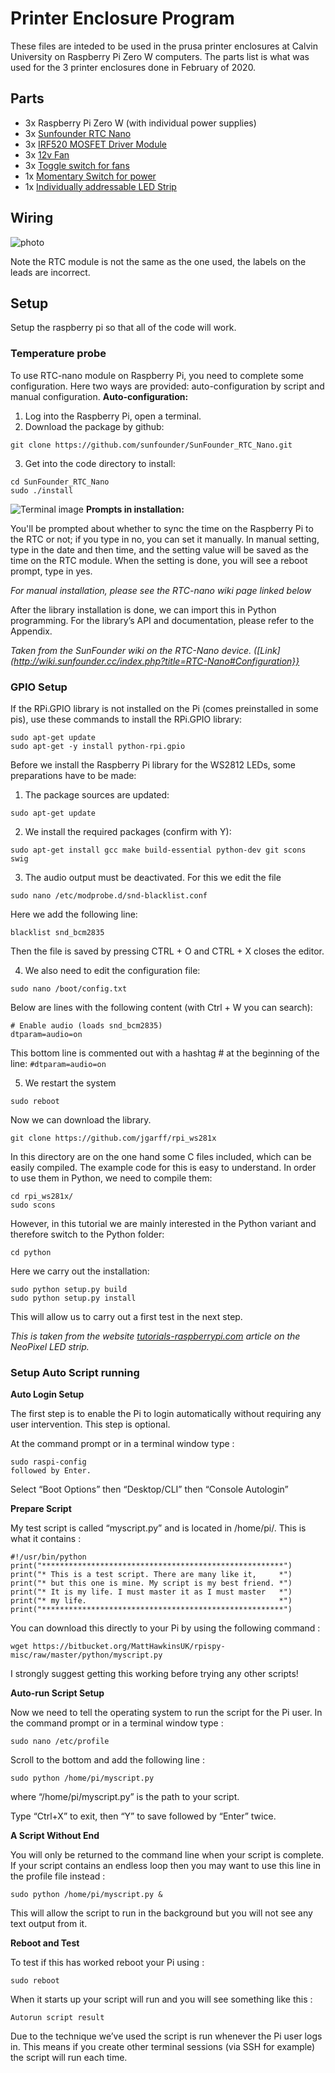# Printer Enclosure Program

These files are inteded to be used in the prusa printer enclosures at Calvin University on Raspberry Pi Zero W computers. The parts list is what was used for the 3 printer enclosures done in February of 2020.
## Parts

- 3x Raspberry Pi Zero W (with individual power supplies)
- 3x [Sunfounder RTC Nano](https://www.sunfounder.com/pcf8563-real-time-clock.html)
- 3x [IRF520 MOSFET Driver Module](https://www.amazon.com/IRF520-MOSFET-Driver-Arduino-Raspberry/dp/B07F7SV84V/ref=asc_df_B07F7SV84V/?tag=hyprod-20&linkCode=df0&hvadid=242027088707&hvpos=1o1&hvnetw=g&hvrand=16724190271650521161&hvpone=&hvptwo=&hvqmt=&hvdev=c&hvdvcmdl=&hvlocint=&hvlocphy=9017521&hvtargid=pla-489073861129&psc=1)
- 3x [12v Fan](https://www.amazon.com/Rosewill-Bearing-Computer-ROCF-13001-Standard/dp/B00KB8CB9O/ref=sr_1_6?keywords=5v+fan+120mm&qid=1580848486&sr=8-6)
- 3x [Toggle switch for fans](https://www.amazon.com/Rocker-Switch-Household-Appliances-MXRS/dp/B07L9JWVVR/ref=sr_1_12?keywords=toggle%2Bswitch%2B10000%2Bpack&qid=1581039736&sr=8-12&th=1)
- 1x [Momentary Switch for power](https://www.amazon.com/dp/B015X34IP6/ref=sspa_dk_detail_0?psc=1&pd_rd_i=B015X34IP6&pd_rd_w=bGWUs&pf_rd_p=45a72588-80f7-4414-9851-786f6c16d42b&pd_rd_wg=BAYmB&pf_rd_r=KWFACYN015Y4N8E34SGD&pd_rd_r=2679690b-2d48-42c0-b261-dad01652c70b&spLa=ZW5jcnlwdGVkUXVhbGlmaWVyPUFCUUYwVFkwRk00QkcmZW5jcnlwdGVkSWQ9QTAyMzUwNTUyUFk3OUc4UEJETTVYJmVuY3J5cHRlZEFkSWQ9QTAxODQ4NjkzVTJVSEFGVVg2QUhGJndpZGdldE5hbWU9c3BfZGV0YWlsJmFjdGlvbj1jbGlja1JlZGlyZWN0JmRvTm90TG9nQ2xpY2s9dHJ1ZQ==)   
- 1x [Individually addressable LED Strip](https://www.amazon.com/BTF-LIGHTING-WS2812B-Individual-Addressable-Non-waterproof/dp/B01CDTEJBG/ref=sr_1_1_sspa?crid=EMRRIWRZHQS7&keywords=individually%2Baddressable%2Bled%2Bstrip&qid=1580324344&sprefix=individually%2Baddressable%2Caps%2C158&sr=8-1-spons&spLa=ZW5jcnlwdGVkUXVhbGlmaWVyPUExTTE2OU5WQjQ0ODZXJmVuY3J5cHRlZElkPUEwMTc3MzQzMlpJRFVPTlJSNzRBUSZlbmNyeXB0ZWRBZElkPUEwNzc0Mjk0RUxJNU9YV0EwODJaJndpZGdldE5hbWU9c3BfYXRmJmFjdGlvbj1jbGlja1JlZGlyZWN0JmRvTm90TG9nQ2xpY2s9dHJ1ZQ&th=1)

## Wiring
![photo](https://lh3.googleusercontent.com/7quuSsJPBeVBgC5OlmqXzlBPOIepoM1U_Cdz94aR2aN_bY6UXpnY6VzAue0h_nGmKAgXK3mJ7mwu8VzL7PAc7_NHSSEYFQCGSFdOx245ril-t4lLVQTTjnAoHnrhooTQK4L82H31QAIgDxlLQnb2rhKkaKNfY_N0AeoXYtbju3Khs6Nw9Z_i6e-GssrXsZdnDhNsqeTAcxRpJDNCCH4UsBEd0g1h1aE2StDM5TJLsSkM71f7SGx1xTM2l_895moyX6B-T0DnxCjIw9vigmAY3wYjKajKyKmmlvk1kWdJYHM7KUCHgPGzH24_cXkRa7fma7G_qzzl5N6yBFwLS_-1_pZ_8j15sNDRZI65v-Kv82I9JGmuPoe9_Z-egk_dNE1MXOkLpVOXN1v1CkHPLuxyTyYhQMZDOeqbCh41K7dXSRTbgH_oTc7JpAqC7982LAS6l5prtDidefoT45RAOK_iKTMeSJI_aUkj8fpQqAovwR-cu02oj3Jr1Ll-BDK1AXnnrsn-3WCrEk2vsuajlXg6tea2MAMhKRKRAu8wl-0MGrLrUkZmtGf7hxOGkNsxfB5Tfa2Nlh6sqjeLe7mkf9ueRS_407WSVqsD0tHbDLsPbgmbxS_Ulgz2it-XwQEYyEPh00lE3zQtJqDGHO_jt8U9hTXFM42d-Sce_67HlgeaYQC5VZb0_pcv31zdb8NhiZ8SO21QNxdc1awUBAJs3Zk1ZjmHf6JLZ5rhJG1xe2RhfhSXACpb=w686-h871-no)

Note the RTC module is not the same as the one used, the labels on the leads are incorrect.

## Setup
Setup the raspberry pi so that all of the code will work.
### Temperature probe
To use RTC-nano module on Raspberry Pi, you need to complete some configuration. Here two ways are provided: auto-configuration by script and manual configuration.
**Auto-configuration:**

1) Log into the Raspberry Pi, open a terminal.
2) Download the package by github:
```
git clone https://github.com/sunfounder/SunFounder_RTC_Nano.git
```
3) Get into the code directory to install:
```
cd SunFounder_RTC_Nano 
sudo ./install
```
![Terminal image](http://wiki.sunfounder.cc/images/6/68/Rtc-nano.png)
**Prompts in installation:**

You'll be prompted about whether to sync the time on the Raspberry Pi to the RTC or not; if you type in no, you can set it manually.
In manual setting, type in the date and then time, and the setting value will be saved as the time on the RTC module.
When the setting is done, you will see a reboot prompt, type in yes.

*For manual installation, please see the RTC-nano wiki page linked below*

After the library installation is done, we can import this in Python programming. For the library’s API and documentation, please refer to the Appendix.

*Taken from the SunFounder wiki on the RTC-Nano device. ([Link](http://wiki.sunfounder.cc/index.php?title=RTC-Nano#Configuration}}*

### GPIO Setup

If the RPi.GPIO library is not installed on the Pi (comes preinstalled in some pis), use these commands to install the RPi.GPIO library:
```
sudo apt-get update
sudo apt-get -y install python-rpi.gpio
```
Before we install the Raspberry Pi library for the WS2812 LEDs, some preparations have to be made:

1. The package sources are updated:
```
sudo apt-get update
```
2. We install the required packages (confirm with Y):
```
sudo apt-get install gcc make build-essential python-dev git scons swig
```
3. The audio output must be deactivated. For this we edit the file
```
sudo nano /etc/modprobe.d/snd-blacklist.conf
```
Here we add the following line:
```
blacklist snd_bcm2835
```
Then the file is saved by pressing CTRL + O and CTRL + X closes the editor.

4. We also need to edit the configuration file:
```
sudo nano /boot/config.txt
```
Below are lines with the following content (with Ctrl + W you can search):
```
# Enable audio (loads snd_bcm2835)
dtparam=audio=on
```
This bottom line is commented out with a hashtag # at the beginning of the line: `#dtparam=audio=on`

5. We restart the system
```
sudo reboot
```

Now we can download the library.
```
git clone https://github.com/jgarff/rpi_ws281x
```
In this directory are on the one hand some C files included, which can be easily compiled. The example code for this is easy to understand. In order to use them in Python, we need to compile them:
```
cd rpi_ws281x/
sudo scons
```
However, in this tutorial we are mainly interested in the Python variant and therefore switch to the Python folder:
```
cd python
```
Here we carry out the installation:
```
sudo python setup.py build
sudo python setup.py install
```
This will allow us to carry out a first test in the next step.

*This is taken from the website [tutorials-raspberrypi.com](https://tutorials-raspberrypi.com/connect-control-raspberry-pi-ws2812-rgb-led-strips/) article on the NeoPixel LED strip.*

### Setup Auto Script running
**Auto Login Setup**

The first step is to enable the Pi to login automatically without requiring any user intervention. This step is optional.

At the command prompt or in a terminal window type :
```
sudo raspi-config
followed by Enter.
```
Select “Boot Options” then “Desktop/CLI” then “Console Autologin”

**Prepare Script**

My test script is called “myscript.py” and is located in /home/pi/. This is what it contains :
```
#!/usr/bin/python
print("******************************************************")
print("* This is a test script. There are many like it,     *")
print("* but this one is mine. My script is my best friend. *")
print("* It is my life. I must master it as I must master   *")
print("* my life.                                           *")
print("******************************************************")
```
You can download this directly to your Pi by using the following command :
```
wget https://bitbucket.org/MattHawkinsUK/rpispy-misc/raw/master/python/myscript.py
```
I strongly suggest getting this working before trying any other scripts!

**Auto-run Script Setup**

Now we need to tell the operating system to run the script for the Pi user. In the command prompt or in a terminal window type :
```
sudo nano /etc/profile
```
Scroll to the bottom and add the following line :
```
sudo python /home/pi/myscript.py
```
where “/home/pi/myscript.py” is the path to your script.

Type “Ctrl+X” to exit, then “Y” to save followed by “Enter” twice.

**A Script Without End**

You will only be returned to the command line when your script is complete. If your script contains an endless loop then you may want to use this line in the profile file instead :
```
sudo python /home/pi/myscript.py &
```
This will allow the script to run in the background but you will not see any text output from it.

**Reboot and Test**

To test if this has worked reboot your Pi using :
```
sudo reboot
```
When it starts up your script will run and you will see something like this :
```
Autorun script result
```
Due to the technique we’ve used the script is run whenever the Pi user logs in. This means if you create other terminal sessions (via SSH for example) the script will run each time.
